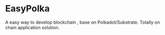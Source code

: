 # EasyPolka
A easy way to develop blockchain , base on Polkadot/Substrate. Totally on chain application solution.
